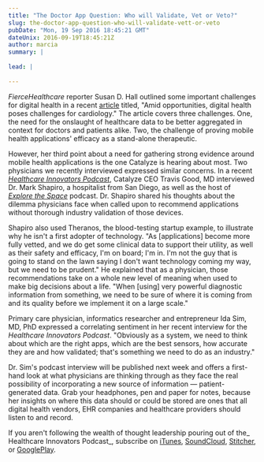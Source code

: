 ```yaml
---
title: "The Doctor App Question: Who will Validate, Vet or Veto?"
slug: the-doctor-app-question-who-will-validate-vett-or-veto
pubDate: "Mon, 19 Sep 2016 18:45:21 GMT"
dateUnix: 2016-09-19T18:45:21Z
author: marcia
summary: |
    
lead: |
    
---
```

_FierceHealthcare_ reporter Susan D. Hall outlined some important challenges for digital health in a recent [article][1] titled, "Amid opportunities, digital health poses challenges for cardiology." The article covers three challenges. One, the need for the onslaught of healthcare data to be better aggregated in context for doctors and patients alike. Two, the challenge of proving mobile health applications' efficacy as a stand-alone therapeutic.

However, her third point about a need for gathering strong evidence around mobile health applications is the one Catalyze is hearing about most. Two physicians we recently interviewed expressed similar concerns. In a recent [_Healthcare Innovators Podcast_][2], Catalyze CEO Travis Good, MD interviewed Dr. Mark Shapiro, a hospitalist from San Diego, as well as the host of [_Explore the Space_][3] podcast. Dr. Shapiro shared his thoughts about the dilemma physicians face when called upon to recommend applications without thorough industry validation of those devices.

Shapiro also used Theranos, the blood-testing startup example, to illustrate why he isn't a first adopter of technology. "As [applications] become more fully vetted, and we do get some clinical data to support their utility, as well as their safety and efficacy, I'm on board; I'm in. I'm not the guy that is going to stand on the lawn saying I don't want technology coming my way, but we need to be prudent." He explained that as a physician, those recommendations take on a whole new level of meaning when used to make big decisions about a life. "When [using] very powerful diagnostic information from something, we need to be sure of where it is coming from and its quality before we implement it on a large scale."

Primary care physician, informatics researcher and entrepreneur Ida Sim, MD, PhD expressed a correlating sentiment in her recent interview for the _Healthcare Innovators Podcast_. "Obviously as a system, we need to think about which are the right apps, which are the best sensors, how accurate they are and how validated; that's something we need to do as an industry."

Dr. Sim's podcast interview will be published next week and offers a first-hand look at what physicians are thinking through as they face the real possibility of incorporating a new source of information — patient-generated data. Grab your headphones, pen and paper for notes, because her insights on where this data should or could be stored are ones that all digital health vendors, EHR companies and healthcare providers should listen to and record.  

If you aren't following the wealth of thought leadership pouring out of the_ Healthcare Innovators Podcast_, subscribe on [iTunes][4], [SoundCloud][5], [Stitcher][6], or [GooglePlay][7]. 

[1]: http://www.fiercehealthcare.com/it/amid-opportunities-digital-health-poses-challenges-for-cardiology?utm_medium=nl&utm_source=internal&mrkid=4648278&mkt_tok=eyJpIjoiTURGa05EZzVZelJpTkRRdyIsInQiOiI3dCtCOHlvQ2tDcVBnUE9cL1NPUkhIXC9XQUFZS1Q1XC9nZm16dTYxQnBPQ05xR3R6ZlpJUnFsbjdTSnhBdHlIS0ZhQzdZa01Yak9FT0pvVjN3eWoxOFd1d3QzUldkRURsQUFqbXd4YVNQT2VxUT0ifQ%3D%3D
[2]: http://www.catalyze.io/innovation
[3]: http://www.explorethespaceshow.com/
[4]: https://itunes.apple.com/us/podcast/healthcare-innovators-podcast/id1118068234
[5]: https://soundcloud.com/catalyze-io
[6]: http://www.stitcher.com/podcast/catalyze-inc/the-healthcare-innovators-podcast?refid=stpr
[7]: https://play.google.com/music/listen?t=Healthcare_Innovators_Podcast&view=/ps/Ivinlhscpcxt4ovbaqla72swlru
